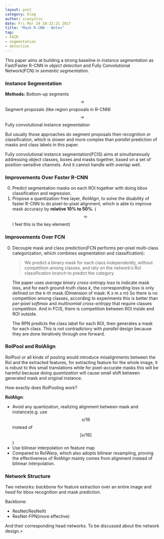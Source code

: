 ```yaml
---
layout: post
category: blog
author: xiaoyuliu
date: Fri Mar 24 10:32:21 2017
title: "Mask R-CNN - Notes"
tag:
- FAIR
- segmentation
- detection
---
```


This paper aims at building a strong baseline in *instance segmentation* as Fast/Faster R-CNN in *object detection* and Fully Convolutional Network(FCN) in *semantic segmentation*.

### Instance Segmentation

**Methods:** Bottom-up segments $$\rightarrow$$ Segment proposals (like region proposals in R-CNN) $$\rightarrow$$ Fully convolutional instance segmentation

But usually those approaches do segment proposals then recognition or classification, which is slower and more complex than *parallel* prediction of masks and class labels in this paper.

Fully convolutional instance segmentation(FCIS) aims at simultaneously addressing object classes, boxes and masks together, based on a set of position-sensitive channels. And it cannot handle with overlap well.

### Improvements Over Faster R-CNN

0. Predict segmentation masks on each ROI together with doing bbox classification and regression.
1. Propose a quantization-free layer, *RoIAlign*, to solve the disability of faster R-CNN to do pixel-to-pixel alignment, which is able to improve mask accuracy by **relative 10% to 50%**. ($$\leftarrow$$ I feel this is the key element)

### Improvements Over FCN

0. Decouple mask and class prediction(FCN performs per-pixel multi-class categorization, which combines segmentation and classification): 

    > We predict a binary mask for each class independently, without competition among classes, and rely on the network’s RoI classification branch to predict the category

    The paper uses *average binary cross-entropy loss* to indicate mask loss, and for each ground-truth class *k*, the corresponding loss is only defined on the *k*-th mask.(Dimension of mask: K *x* m *x* m) So there is no competition among classes, according to experiments this is better than *per-pixel softmax* and *multinomial cross-entropy* that require classes competition. And in FCIS, there is competition between ROI inside and ROI outside.

    The RPN predicts the class label for each ROI, then generates a mask for each class. This is not contradictory with *parallel* design because they are done iteratively through one forward.


### RoIPool and RoIAlign

RoIPool or all kinds of pooling would introduce misalignments between the RoI and the extracted features, for extracting feature for the whole image, it is robust to this small translations while for pixel-accurate masks this will be harmful because doing *quantization* will cause small shift between generated mask and original instance.

<span class="evidence">How exactly does RoIPooling work?</span>

**RoIAlign**:

- Avoid any quantization, realizing alignment between mask and instance(e.g. use $$x/16$$ instead of $$[x/16]$$)
- Use bilinear interpolation on feature map
- Compared to RoIWarp, which also adopts bilinear resampling, proving the effectiveness of RoIAlign mainly comes from alignment instead of bilinear interpolation.

### Network Structure

Two networks: *backbone* for feature extraction over an entire image and *head* for bbox recognition and mask prediction.

Backbone:

- ResNet/ResNeXt
- ResNet-FPN(more effective)

And their corresponding head networks. <span class="evidence">To be discussed about the network design.</span>>

















